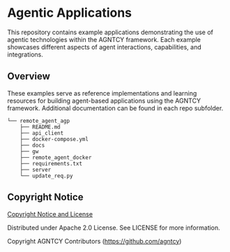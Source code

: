 # Agentic Applications

This repository contains example applications demonstrating the use of agentic
technologies within the AGNTCY framework. Each example showcases different
aspects of agent interactions, capabilities, and integrations.

## Overview

These examples serve as reference implementations and learning resources for
building agent-based applications using the AGNTCY framework. Additional
documentation can be found in each repo subfolder.

```
└── remote_agent_agp
    ├── README.md
    ├── api_client
    ├── docker-compose.yml
    ├── docs
    ├── gw
    ├── remote_agent_docker
    ├── requirements.txt
    ├── server
    └── update_req.py
```

## Copyright Notice

[Copyright Notice and License](./LICENSE.md)

Distributed under Apache 2.0 License. See LICENSE for more information.

Copyright AGNTCY Contributors (https://github.com/agntcy)